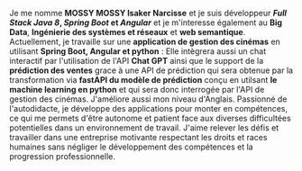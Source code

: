 Je me nomme **MOSSY MOSSY Isaker Narcisse** et je suis développeur **_Full_ _Stack_  _Java_ _8_, _Spring_ _Boot_ et _Angular_** et je m'interesse également au **Big Data**, **Ingénierie des systèmes et réseaux** et **web semantique**.
Actuellement, je travaille sur une **application de gestion des cinémas** en utilisant **Spring Boot, Angular et python** : Elle intègrera aussi un chat interactif par l'utilisation de l'API **Chat GPT** ainsi que le support de la **prédiction des ventes** grace à une API de prédiction qui sera obtenue par la transformation via **fastAPI du modèle de prédiction** conçu en utilsant **le machine learning en python** et qui sera donc interrogée par l'API de gestion des cinémas. 
J'améliore aussi mon niveau d'Anglais.
Passionné de l'autodidacte, je développe des applications pour monter en compétences, ce qui me permets d'être autonome et patient face aux diverses
difficultées potentielles dans un environnement de travail. J'aime relever les défis et travailler dans une entreprise motivante respectant les droits et races humaines sans négliger le développement des compétences et la progression professionnelle. 
<script src="https://platform.linkedin.com/badges/js/profile.js" async defer type="text/javascript">
  <div class="badge-base LI-profile-badge" data-locale="fr_FR" data-size="medium" data-theme="light" data-type="VERTICAL" data-vanity="narcisseisaker" data-version="v1">
     <a class="badge-base__link LI-simple-link" href="https://cm.linkedin.com/in/narcisseisaker?trk=profile-badge">Isaker Narcisse MOSSY MOSSY</a>
  </div>
</script>

<!---
narcisseisaker/narcisseisaker is a ✨ special ✨ repository because its `README.md` (this file) appears on your GitHub profile.
You can click the Preview link to take a look at your changes.
--->
